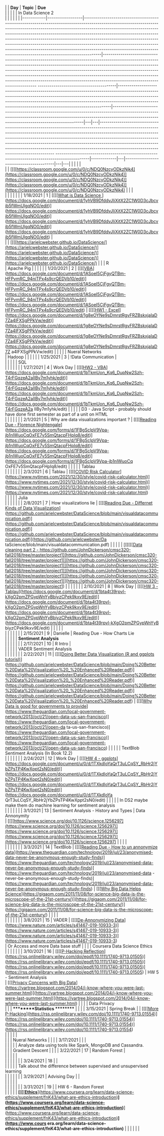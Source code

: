 
|            | ______**Day**______ | ______**Topic**______                                                                                                                                                                                                                                                                                                                                                                                                                                                                                                                                                     | ________Due________                                                                                                                                                                                                                                                                                                                                                                                                                           
                                           |                                                                                                                                                                                                                                                                                                                    |                                                                                                                                                                                                                           |   |   | In Data Science 2                                                                                                                                                                                                                                                                                                                                                                                                                                        
                                                                                                  |             |   |                                          |   |   |
|------------|------------------|---------------------------------------------------------------------------------------------------------------------------------------------------------------------------------------------------------------------------------------------------------------------------------------------------------------------------------------------------------------------------------------------------------------------------------------------------------------------------------------------------------------------------------------------------------------------------|--------------------------------------------------------------------------------------------------------------------------------------------------------------------------------------------------------------------------------------------------------------------------------------------------------------------------------------------------------------------------------------------------------------------------------------------------
----------------------------------------|--------------------------------------------------------------------------------------------------------------------------------------------------------------------------------------------------------------------------------------------------------------------------------------------------------------------|---------------------------------------------------------------------------------------------------------------------------------------------------------------------------------------------------------------------------|---|---|-------------------------------------------------------------------------------------------------------------------------------------------------------------------------------------------------------------------------------------------------------------------------------------------------------------------------------------------------------------------------------------------------------------------------------------------------------------
-----------------------------------------------------------------------------------------------|-------------|---|------------------------------------------|---|---|
|            |                  |                                                                                                                                                                                                                                                                                                                                                                                                                                                                                                                                                                           |                                                                                                                                                                                                                                                                                                                                                                                                                                                  
                                        |                                                                                                                                                                                                                                                                                                                    | [[[[https://classroom.google.com/u/0/c/NDQ0NzcyODkzNjk4](https://classroom.google.com/u/0/c/NDQ0NzcyODkzNjk4)](https://classroom.google.com/u/0/c/NDQ0NzcyODkzNjk4)](https://classroom.google.com/u/0/c/NDQ0NzcyODkzNjk4)](https://classroom.google.com/u/0/c/NDQ0NzcyODkzNjk4) |   |   |                                                                                                                                                                                                                                                                                                                                                                                                       
                                                                                                                                                     |             |   |                                          |   |   |
| 1/18/2021  | 1                | [[[[[What is Data Science ](https://docs.google.com/document/d/1yhVB9DfddvJIiXitX2ZC1W0D3cJbcvib5fWmUlgqNO0/edit)](https://docs.google.com/document/d/1yhVB9DfddvJIiXitX2ZC1W0D3cJbcvib5fWmUlgqNO0/edit)](https://docs.google.com/document/d/1yhVB9DfddvJIiXitX2ZC1W0D3cJbcvib5fWmUlgqNO0/edit)](https://docs.google.com/document/d/1yhVB9DfddvJIiXitX2ZC1W0D3cJbcvib5fWmUlgqNO0/edit)](https://docs.google.com/document/d/1yhVB9DfddvJIiXitX2ZC1W0D3cJbcvib5fWmUlgqNO0/edit)                                                                                             |                                                                                                                                                                                                                                                                                                                                                                                                                                                  
                                        |                                                                                                                                                                                                                                                                                                                    | [[[[https://arielcwebster.github.io/DataScience/](https://arielcwebster.github.io/DataScience/)](https://arielcwebster.github.io/DataScience/)](https://arielcwebster.github.io/DataScience/)](https://arielcwebster.github.io/DataScience/) |   |   | R                                                                                                                                                                                                                                                                                                                                                                                                                                        
                                                                                                                  | Apache Pig  |   |                                          |   |   |
| 1/20/2021  | 2                | [[[[[VBA](https://docs.google.com/document/d/1ASoeI5CjFgyQTBm-HFPvmRC_94niTPx4s9crQEDVb10/edit)](https://docs.google.com/document/d/1ASoeI5CjFgyQTBm-HFPvmRC_94niTPx4s9crQEDVb10/edit)](https://docs.google.com/document/d/1ASoeI5CjFgyQTBm-HFPvmRC_94niTPx4s9crQEDVb10/edit)](https://docs.google.com/document/d/1ASoeI5CjFgyQTBm-HFPvmRC_94niTPx4s9crQEDVb10/edit)](https://docs.google.com/document/d/1ASoeI5CjFgyQTBm-HFPvmRC_94niTPx4s9crQEDVb10/edit)                                                                                                               | [[[[[HW1 - Excel](https://docs.google.com/document/d/1g8eOYNe9sDmrstRgvFRZBskxjaIaD7Za4lFXSgPPkVw/edit)](https://docs.google.com/document/d/1g8eOYNe9sDmrstRgvFRZBskxjaIaD7Za4lFXSgPPkVw/edit)](https://docs.google.com/document/d/1g8eOYNe9sDmrstRgvFRZBskxjaIaD7Za4lFXSgPPkVw/edit)](https://docs.google.com/document/d/1g8eOYNe9sDmrstRgvFRZBskxjaIaD7Za4lFXSgPPkVw/edit)](https://docs.google.com/document/d/1g8eOYNe9sDmrstRgvFRZBskxjaIaD7Z
a4lFXSgPPkVw/edit)                      |                                                                                                                                                                                                                                                                                                                    |                                                                                                                                                                                                                           |   |   | Nueral Networks                                                                                                                                                                                                                                                                                                                                                                                                                                             
                                                                                               | Hadoop      |   |                                          |   |   |
| 1/25/2021  | 3                | !Data Communication                                                                                                                                                                                                                                                                                                                                                                                                                                                                                                                                                       |                                                                                                                                                                                                                                                                                                                                                                                                                                                  
                                        |                                                                                                                                                                                                                                                                                                                    |                                                                                                                                                                                                                           |   |   | SQL                                                                                                                                                                                                                                                                                                                                                                                                                                                         
                                                                                               |             |   |                                          |   |   |
| 1/27/2021  | 4                | Work Day                                                                                                                                                                                                                                                                                                                                                                                                                                                                                                                                                                  | [[[[[HW2 - VBA](https://docs.google.com/document/d/1bTkmUon_Kq6_DupNw2Szh-T4rFGqzeA2aIIBy7m1yhk/edit)](https://docs.google.com/document/d/1bTkmUon_Kq6_DupNw2Szh-T4rFGqzeA2aIIBy7m1yhk/edit)](https://docs.google.com/document/d/1bTkmUon_Kq6_DupNw2Szh-T4rFGqzeA2aIIBy7m1yhk/edit)](https://docs.google.com/document/d/1bTkmUon_Kq6_DupNw2Szh-T4rFGqzeA2aIIBy7m1yhk/edit)](https://docs.google.com/document/d/1bTkmUon_Kq6_DupNw2Szh-T4rFGqzeA2a
IIBy7m1yhk/edit)                        |                                                                                                                                                                                                                                                                                                                    |                                                                                                                                                                                                                           |   |   | D3 - Java Script - probably should have done first semester as part of a unit on HTML                                                                                                                                                                                                                                                                                                                                                                       
                                                                                               |             |   |                                          |   |   |
| 2/1/2021   | 5                | Why are data visualizations important ?                                                                                                                                                                                                                                                                                                                                                                                                                                                                                                                                   | [[[[[Reading Due - Florence Nightengale](https://docs.google.com/forms/d/1FBgScIpV9Vpa-jb1nlWuoCqOxFE7v5SmQtacpFHpIq8/edit)](https://docs.google.com/forms/d/1FBgScIpV9Vpa-jb1nlWuoCqOxFE7v5SmQtacpFHpIq8/edit)](https://docs.google.com/forms/d/1FBgScIpV9Vpa-jb1nlWuoCqOxFE7v5SmQtacpFHpIq8/edit)](https://docs.google.com/forms/d/1FBgScIpV9Vpa-jb1nlWuoCqOxFE7v5SmQtacpFHpIq8/edit)](https://docs.google.com/forms/d/1FBgScIpV9Vpa-jb1nlWuoCq
OxFE7v5SmQtacpFHpIq8/edit)              |                                                                                                                                                                                                                                                                                                                    |                                                                                                                                                                                                                           |   |   | Tablau                                                                                                                                                                                                                                                                                                                                                                                                                                                      
                                                                                               |             |   |                                          |   |   |
| 2/3/2021   | 6                | Tablau                                                                                                                                                                                                                                                                                                                                                                                                                                                                                                                                                                    | [[[[[COVID Risk Calculator](https://www.nytimes.com/2021/12/30/style/covid-risk-calculator.html)](https://www.nytimes.com/2021/12/30/style/covid-risk-calculator.html)](https://www.nytimes.com/2021/12/30/style/covid-risk-calculator.html)](https://www.nytimes.com/2021/12/30/style/covid-risk-calculator.html)](https://www.nytimes.com/2021/12/30/style/covid-risk-calculator.html)                                                         
                                        |                                                                                                                                                                                                                                                                                                                    |                                                                                                                                                                                                                           |   |   | Julia                                                                                                                                                                                                                                                                                                                                                                                                                                                       
                                                                                               |             |   |                                          |   |   |
| 2/8/2021   | 7                | How visualizations lie                                                                                                                                                                                                                                                                                                                                                                                                                                                                                                                                                    | [[[[[Reading Due - Differnet Kinds of Data Visualization](https://github.com/arielcwebster/DataScience/blob/main/visualdatacommunication.pdf)](https://github.com/arielcwebster/DataScience/blob/main/visualdatacommunication.pdf)](https://github.com/arielcwebster/DataScience/blob/main/visualdatacommunication.pdf)](https://github.com/arielcwebster/DataScience/blob/main/visualdatacommunication.pdf)](https://github.com/arielcwebster/Da
taScience/blob/main/visualdatacommunication.pdf) |                                                                                                                                                                                                                                                                                                                    |                                                                                                                                                                                                                           |   |   | [[[[[[[Data cleaning part 2 - https://github.com/JohnDickerson/cmsc320-fall2018/tree/master/project1](https://github.com/JohnDickerson/cmsc320-fall2018/tree/master/project1)](https://github.com/JohnDickerson/cmsc320-fall2018/tree/master/project1)](https://github.com/JohnDickerson/cmsc320-fall2018/tree/master/project1)](https://github.com/JohnDickerson/cmsc320-fall2018/tree/master/project1)](https://github.com/JohnDickerson/cmsc320-
fall2018/tree/master/project1)](https://github.com/JohnDickerson/cmsc320-fall2018/tree/master/project1)](https://github.com/JohnDickerson/cmsc320-fall2018/tree/master/project1) |             |   |                                          |   |   |
| 2/10/2021  | 8                | Work Day                                                                                                                                                                                                                                                                                                                                                                                                                                                                                                                                                                  | [[[[[HW 3 - Tablau](https://docs.google.com/document/d/1bta4t39rpvl-kXgO2pmZPGypWnYyBbiyzCPek9kxv9E/edit)](https://docs.google.com/document/d/1bta4t39rpvl-kXgO2pmZPGypWnYyBbiyzCPek9kxv9E/edit)](https://docs.google.com/document/d/1bta4t39rpvl-kXgO2pmZPGypWnYyBbiyzCPek9kxv9E/edit)](https://docs.google.com/document/d/1bta4t39rpvl-kXgO2pmZPGypWnYyBbiyzCPek9kxv9E/edit)](https://docs.google.com/document/d/1bta4t39rpvl-kXgO2pmZPGypWnYyB
biyzCPek9kxv9E/edit)                    |                                                                                                                                                                                                                                                                                                                    |                                                                                                                                                                                                                           |   |   |                                                                                                                                                                                                                                                                                                                                                                                                                                                             
                                                                                               |             |   |                                          |   |   |
| 2/15/2021  | 9                | Danielle                                                                                                                                                                                                                                                                                                                                                                                                                                                                                                                                                                  | Reading Due - How Charts Lie                                                                                                                                                                                                                                                                                                                                                                                                                     
                                        |                                                                                                                                                                                                                                                                                                                    |                                                                                                                                                                                                                           |   |   | ____________**Sentiment Analysis**____________                                                                                                                                                                                                                                                                                                                                                                                                              
                                                                                               |             |   |                                          |   |   |
| 2/17/2021  | 10               | R Intro                                                                                                                                                                                                                                                                                                                                                                                                                                                                                                                                                                   |                                                                                                                                                                                                                                                                                                                                                                                                                                                  
                                        |                                                                                                                                                                                                                                                                                                                    |                                                                                                                                                                                                                           |   |   | VADER Sentiment Analysis                                                                                                                                                                                                                                                                                                                                                                                                                                    
                                                                                               |             |   |                                          |   |   |
| 2/22/2021  | 11               | [[[[[Doing Better Data Visualization (R and ggplots tutorisl)](https://github.com/arielcwebster/DataScience/blob/main/Doing%20Better%20Data%20Visualization%20_%20Enhanced%20Reader.pdf)](https://github.com/arielcwebster/DataScience/blob/main/Doing%20Better%20Data%20Visualization%20_%20Enhanced%20Reader.pdf)](https://github.com/arielcwebster/DataScience/blob/main/Doing%20Better%20Data%20Visualization%20_%20Enhanced%20Reader.pdf)](https://github.com/arielcwebster/DataScience/blob/main/Doing%20Better%20Data%20Visualization%20_%20Enhanced%20Reader.pdf)](https://github.com/arielcwebster/DataScience/blob/main/Doing%20Better%20Data%20Visualization%20_%20Enhanced%20Reader.pdf) | [[[[[Why Data is good for governments to provide](https://www.theguardian.com/local-government-network/2013/oct/21/open-data-us-san-francisco)](https://www.theguardian.com/local-government-network/2013/oct/21/open-data-us-san-francisco)](https://www.theguardian.com/local-government-network/2013/oct/21/open-da
ta-us-san-francisco)](https://www.theguardian.com/local-government-network/2013/oct/21/open-data-us-san-francisco)](https://www.theguardian.com/local-government-network/2013/oct/21/open-data-us-san-francisco) |                                                                                                                                                                                                                                                                                                                    |                                                                                                                                                                                                                           |   |   | TextBlob Sentiment Analysis (In Book 12.2)                                                                                                                                                                                                                                         
                                                                                                                                                                                                                                                                        |             |   |                                          |   |   |
| 2/24/2021  | 12               | Work Day                                                                                                                                                                                                                                                                                                                                                                                                                                                                                                                                                                  | [[[[[HW 4 - ggplots](https://docs.google.com/document/u/0/d/1TXkdIoYaQrT3uLCqSY_RbHr2jYbZPsTP4KwXppt2sN0/edit)](https://docs.google.com/document/u/0/d/1TXkdIoYaQrT3uLCqSY_RbHr2jYbZPsTP4KwXppt2sN0/edit)](https://docs.google.com/document/u/0/d/1TXkdIoYaQrT3uLCqSY_RbHr2jYbZPsTP4KwXppt2sN0/edit)](https://docs.google.com/document/u/0/d/1TXkdIoYaQrT3uLCqSY_RbHr2jYbZPsTP4KwXppt2sN0/edit)](https://docs.google.com/document/u/0/d/1TXkdIoYa
QrT3uLCqSY_RbHr2jYbZPsTP4KwXppt2sN0/edit) |                                                                                                                                                                                                                                                                                                                    |                                                                                                                                                                                                                           |   |   | In DS2 maybe make them do machine learning for sentiment analysis                                                                                                                                                                                                                                                                                                                                                                                         
                                                                                                 |             |   |                                          |   |   |
| 3/1/2021   | 13               | Sentiment Analysis - History and Types                                                                                                                                                                                                                                                                                                                                                                                                                                                                                                                                    | Data Annonymity                                                                                                                                                                                                                                                                                                                                                                                                                                  
                                        | [[[[https://www.science.org/doi/10.1126/science.1256297](https://www.science.org/doi/10.1126/science.1256297)](https://www.science.org/doi/10.1126/science.1256297)](https://www.science.org/doi/10.1126/science.1256297)](https://www.science.org/doi/10.1126/science.1256297)                                    |                                                                                                                                                                                                                           |   |   |                                                                                                                                                                                                                                                                                                                                                                                                                                                             
                                                                                               |             |   |                                          |   |   |
| 3/3/2021   | 14               | TextBlob                                                                                                                                                                                                                                                                                                                                                                                                                                                                                                                                                                  | [[[[[Reading Due - How to un annonymize data](https://www.theguardian.com/technology/2019/jul/23/anonymised-data-never-be-anonymous-enough-study-finds)](https://www.theguardian.com/technology/2019/jul/23/anonymised-data-never-be-anonymous-enough-study-finds)](https://www.theguardian.com/technology/2019/jul/23/anonymised-data-never-be-anonymous-enough-study-finds)](https://www.theguardian.com/technology/2019/jul/23/anonymised-data
-never-be-anonymous-enough-study-finds)](https://www.theguardian.com/technology/2019/jul/23/anonymised-data-never-be-anonymous-enough-study-finds) | [[[[Why Big Data Helps Science](https://gigaom.com/2011/11/08/for-science-big-data-is-the-microscope-of-the-21st-century/)](https://gigaom.com/2011/11/08/for-science-big-data-is-the-microscope-of-the-21st-century/)](https://gigaom.com/2011/11/08/for-science-big-data-is-the-microscope-of-the-21st-century/)](https://gigaom.com/2011/11/08/for-science-big-data-is-the-microscope-of-the-21st-century/) |                                                                                                                                                                                                                           |   |   |                                                                                                                                                                                                                                                      
                                                                                                                                                                                                                                                                                                      |             |   |                                          |   |   |
| 3/8/2021   | 15               | VADER                                                                                                                                                                                                                                                                                                                                                                                                                                                                                                                                                                     | [[[[[De-Annonymizing Data](https://www.nature.com/articles/s41467-019-10933-3)](https://www.nature.com/articles/s41467-019-10933-3)](https://www.nature.com/articles/s41467-019-10933-3)](https://www.nature.com/articles/s41467-019-10933-3)](https://www.nature.com/articles/s41467-019-10933-3)                                                                                                                                               
                                        | Or Access and more Data base stuff                                                                                                                                                                                                                                                                                 |                                                                                                                                                                                                                           |   |   | Coursera Data Science Ethics                                                                                                                                                                                                                                                                                                                                                                                                                                
                                                                                               |             |   |                                          |   |   |
| 3/10/2021  | 16               | [[[[[P-Hacking Reflection](https://rss.onlinelibrary.wiley.com/doi/epdf/10.1111/1740-9713.01505)](https://rss.onlinelibrary.wiley.com/doi/epdf/10.1111/1740-9713.01505)](https://rss.onlinelibrary.wiley.com/doi/epdf/10.1111/1740-9713.01505)](https://rss.onlinelibrary.wiley.com/doi/epdf/10.1111/1740-9713.01505)](https://rss.onlinelibrary.wiley.com/doi/epdf/10.1111/1740-9713.01505)                                                                                                                                                                              | HW 5 - Sentiment Analysis                                                                                                                                                                                                                                                                                                                                                                                                                        
                                        | [[[[Privacy Concerns with Big Data](https://vartree.blogspot.com/2014/04/i-know-where-you-were-last-summer.html)](https://vartree.blogspot.com/2014/04/i-know-where-you-were-last-summer.html)](https://vartree.blogspot.com/2014/04/i-know-where-you-were-last-summer.html)](https://vartree.blogspot.com/2014/04/i-know-where-you-were-last-summer.html) |                                                                                                                                                                                                                           |   |   | Data Privacy                                                                                                                                                                                                                                                                                                                                                                                                        
                                                                                                                                       |             |   | ________********Statistics ********________ |   |   |
| 3/15/2021  | Spring Break     |                                                                                                                                                                                                                                                                                                                                                                                                                                                                                                                                                                           | [[[[[More P-Hacking](https://rss.onlinelibrary.wiley.com/doi/10.1111/1740-9713.01554)](https://rss.onlinelibrary.wiley.com/doi/10.1111/1740-9713.01554)](https://rss.onlinelibrary.wiley.com/doi/10.1111/1740-9713.01554)](https://rss.onlinelibrary.wiley.com/doi/10.1111/1740-9713.01554)](https://rss.onlinelibrary.wiley.com/doi/10.1111/1740-9713.01554)                                                                                    
                                        |                                                                                                                                                                                                                                                                                                                    |                                                                                                                                                                                                                           |   |   |                                                                                                                                                                                                                                                                                                                                                                                                                                                             
                                                                                               |             |   | Nueral Networks                          |   |   |
| 3/17/2021  |                  |                                                                                                                                                                                                                                                                                                                                                                                                                                                                                                                                                                           |                                                                                                                                                                                                                                                                                                                                                                                                                                                  
                                        |                                                                                                                                                                                                                                                                                                                    |                                                                                                                                                                                                                           |   |   | Analyze data using tools like Spark, MongoDB and Cassandra.                                                                                                                                                                                                                                                                                                                                                                                                 
                                                                                               |             |   | Gradient Descent                         |   |   |
| 3/22/2021  | 17               | Random Forest                                                                                                                                                                                                                                                                                                                                                                                                                                                                                                                                                             |                                                                                                                                                                                                                                                                                                                                                                                                                                                  
                                        |                                                                                                                                                                                                                                                                                                                    |                                                                                                                                                                                                                           |   |   |                                                                                                                                                                                                                                                                                                                                                                                                                                                             
                                                                                               |             |   |                                          |   |   |
| 3/24/2021  | 18               |                                                                                                                                                                                                                                                                                                                                                                                                                                                                                                                                                                           |                                                                                                                                                                                                                                                                                                                                                                                                                                                  
                                        |                                                                                                                                                                                                                                                                                                                    |                                                                                                                                                                                                                           |   |   | Talk about the difference between supervised and unsupervised learning                                                                                                                                                                                                                                                                                                                                                                                      
                                                                                               |             |   |                                          |   |   |
| 3/29/2021  | Advising Day     |                                                                                                                                                                                                                                                                                                                                                                                                                                                                                                                                                                           |                                                                                                                                                                                                                                                                                                                                                                                                                                                  
                                        |                                                                                                                                                                                                                                                                                                                    |                                                                                                                                                                                                                           |   |   |                                                                                                                                                                                                                                                                                                                                                                                                                                                             
                                                                                               |             |   |                                          |   |   |
| 3/31/2021  | 19               |                                                                                                                                                                                                                                                                                                                                                                                                                                                                                                                                                                           | HW 6 - Random Forest                                                                                                                                                                                                                                                                                                                                                                                                                             
                                        |                                                                                                                                                                                                                                                                                                                    |                                                                                                                                                                                                                           |   |   | __[__[__[__[__[Ethics](https://www.coursera.org/learn/data-science-ethics/supplement/fnK43/what-are-ethics-introduction)__](https://www.coursera.org/learn/data-science-ethics/supplement/fnK43/what-are-ethics-introduction)__](https://www.coursera.org/learn/data-science-ethics/supplement/fnK43/what-are-ethics-introduction)__](https://www.coursera.org/learn/data-science-ethics/supplement/fnK43/what-are-ethics-introduction)__](https://www.cours
era.org/learn/data-science-ethics/supplement/fnK43/what-are-ethics-introduction)__             |             |   |                                          |   |   |

